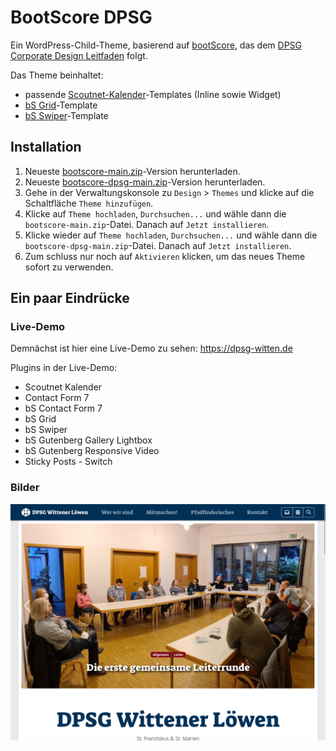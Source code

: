 # BootScore DPSG

Ein WordPress-Child-Theme, basierend auf [bootScore](https://github.com/bootscore/bootscore), das dem [DPSG](https://dpsg.de/) [Corporate Design Leitfaden](http://www.dpsg.de/sites/default/files/2021-04/dpsg_corporate_design_leitfaden.pdf) folgt.

Das Theme beinhaltet:

 - passende [Scoutnet-Kalender](https://github.com/weed-/scoutnet-kalender)-Templates (Inline sowie Widget)
 - [bS Grid](https://github.com/bootscore/bs-grid)-Template
 - [bS Swiper](https://github.com/bootscore/bs-swiper)-Template

## Installation

1. Neueste [bootscore-main.zip](https://github.com/bootscore/bootscore/releases)-Version herunterladen.
2. Neueste [bootscore-dpsg-main.zip](https://github.com/phil-bot/bootscore-dpsg/releases)-Version herunterladen.
3. Gehe in der Verwaltungskonsole zu `Design` > `Themes` und klicke auf die Schaltfläche `Theme hinzufügen`.
4. Klicke auf `Theme hochladen`, `Durchsuchen...` und wähle dann die `bootscore-main.zip`-Datei. Danach auf `Jetzt installieren`.
5. Klicke wieder auf `Theme hochladen`, `Durchsuchen...` und wähle dann die `bootscore-dpsg-main.zip`-Datei. Danach auf `Jetzt installieren`.
6. Zum schluss nur noch auf `Aktivieren` klicken, um das neues Theme sofort zu verwenden.

## Ein paar Eindrücke

### Live-Demo

Demnächst ist hier eine Live-Demo zu sehen: https://dpsg-witten.de

Plugins in der Live-Demo:

 - Scoutnet Kalender
 - Contact Form 7
 - bS Contact Form 7
 - bS Grid
 - bS Swiper
 - bS Gutenberg Gallery Lightbox
 - bS Gutenberg Responsive Video
 - Sticky Posts - Switch

### Bilder

![bootscore-dpsg](screenshot.png)